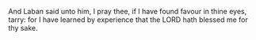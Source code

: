 And Laban said unto him, I pray thee, if I have found favour in thine eyes, tarry: for I have learned by experience that the LORD hath blessed me for thy sake.
